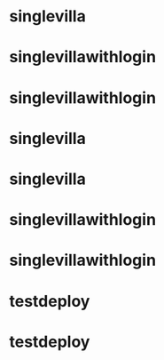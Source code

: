 # singlevilla
# singlevillawithlogin
# singlevillawithlogin
# singlevilla
# singlevilla
# singlevillawithlogin
# singlevillawithlogin
# testdeploy
# testdeploy
